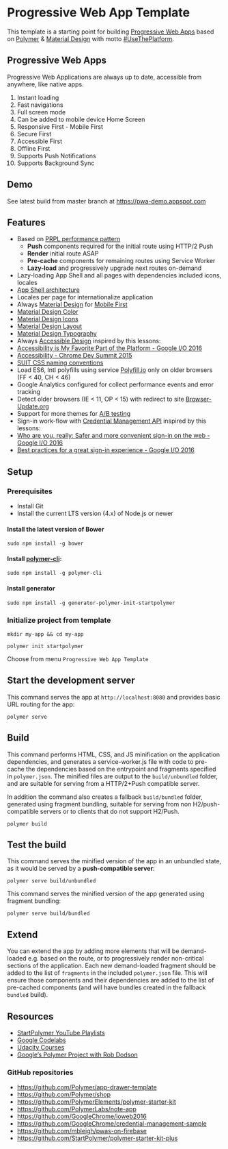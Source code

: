 # Progressive Web App Template

This template is a starting point for building [Progressive Web Apps](https://developers.google.com/web/progressive-web-apps/) based on [Polymer](https://www.polymer-project.org) & [Material Design](https://material.google.com) with motto [#UseThePlatform](https://www.polymer-project.org/1.0/about).

## Progressive Web Apps

Progressive Web Applications are always up to date, accessible from anywhere, like native apps.

1. Instant loading
2. Fast navigations
3. Full screen mode
4. Can be added to mobile device Home Screen
5. Responsive First - Mobile First
6. Secure First
7. Accessible First
8. Offline First
9. Supports Push Notifications
10. Supports Background Sync

## Demo

See latest build from master branch at https://pwa-demo.appspot.com

## Features

- Based on [PRPL performance pattern](https://www.polymer-project.org/1.0/toolbox/server)
  - **Push** components required for the initial route using HTTP/2 Push
  - **Render** initial route ASAP
  - **Pre-cache** components for remaining routes using Service Worker
  - **Lazy-load** and progressively upgrade next routes on-demand
- Lazy-loading App Shell and all pages with dependencies included icons, locales
- [App Shell architecture](https://developers.google.com/web/updates/2015/11/app-shell)
- Locales per page for internationalize application
- Always [Material Design](https://material.google.com) for [Mobile First](https://gist.github.com/2c821d3de75b1d1c0cf972ea35b25757)
 - [Material Design Color](https://material.google.com/style/color.html)
 - [Material Design Icons](https://material.google.com/style/icons.html)
 - [Material Design Layout](https://material.google.com/layout/principles.html)
 - [Material Design Typography](https://material.google.com/style/typography.html)
- Always [Accessible Design](https://www.google.com/design/spec/usability/accessibility.html) inspired by this lessons:
 - [Accessibility is My Favorite Part of the Platform - Google I/O 2016](https://www.youtube.com/watch?v=2qjgxH384Nc&list=PLNYkxOF6rcIDnSm7bZRJC36Ca1DYXSQ70&index=5)
 - [Accessibility - Chrome Dev Summit 2015](https://www.youtube.com/watch?v=RkKl1O56w-c)
- [SUIT CSS naming conventions](https://github.com/suitcss/suit/blob/master/doc/naming-conventions.md)
- Load ES6, Intl polyfills using service [Polyfill.io](https://cdn.polyfill.io) only on older browsers (FF < 40, CH < 46)
- Google Analytics configured for collect performance events and error tracking
- Detect older browsers (IE < 11, OP < 15) with redirect to site [Browser-Update.org](https://browser-update.org/update.html)
- Support for more themes for [A/B testing](https://en.wikipedia.org/wiki/A/B_testing)
- Sign-in work-flow with [Credential Management API](https://developers.google.com/web/updates/2016/04/credential-management-api) inspired by this lessons:
 - [Who are you, really: Safer and more convenient sign-in on the web - Google I/O 2016](https://www.youtube.com/watch?v=MnvUlGFb3GQ)
 - [Best practices for a great sign-in experience - Google I/O 2016](https://www.youtube.com/watch?v=0ucjYG_JrEE)

## Setup

### Prerequisites

- Install Git
- Install the current LTS version (4.x) of Node.js or newer

#### Install the latest version of Bower

    sudo npm install -g bower

#### Install [polymer-cli](https://github.com/Polymer/polymer-cli):

    sudo npm install -g polymer-cli

#### Install generator

    sudo npm install -g generator-polymer-init-startpolymer

### Initialize project from template

    mkdir my-app && cd my-app

    polymer init startpolymer

Choose from menu `Progressive Web App Template`

## Start the development server

This command serves the app at `http://localhost:8080` and provides basic URL
routing for the app:

    polymer serve

## Build

This command performs HTML, CSS, and JS minification on the application
dependencies, and generates a service-worker.js file with code to pre-cache the
dependencies based on the entrypoint and fragments specified in `polymer.json`.
The minified files are output to the `build/unbundled` folder, and are suitable
for serving from a HTTP/2+Push compatible server.

In addition the command also creates a fallback `build/bundled` folder,
generated using fragment bundling, suitable for serving from non
H2/push-compatible servers or to clients that do not support H2/Push.

    polymer build

## Test the build

This command serves the minified version of the app in an unbundled state, as it would
be served by a **push-compatible server**:

    polymer serve build/unbundled

This command serves the minified version of the app generated using fragment bundling:

    polymer serve build/bundled

## Extend

You can extend the app by adding more elements that will be demand-loaded
e.g. based on the route, or to progressively render non-critical sections
of the application.  Each new demand-loaded fragment should be added to the
list of `fragments` in the included `polymer.json` file.  This will ensure
those components and their dependencies are added to the list of pre-cached
components (and will have bundles created in the fallback `bundled` build).

## Resources

- [StartPolymer YouTube Playlists](https://www.youtube.com/channel/UCXZPqn_e1Oa7_XP7Kp1eRBw/playlists)
- [Google Codelabs](https://codelabs.developers.google.com/?cat=Web)
- [Udacity Courses](https://www.udacity.com/courses/web-development)
- [Google’s Polymer Project with Rob Dodson](http://softwareengineeringdaily.com/2016/06/05/googles-polymer-project-rob-dodson/)

### GitHub repositories

- https://github.com/Polymer/app-drawer-template
- https://github.com/Polymer/shop
- https://github.com/PolymerElements/polymer-starter-kit
- https://github.com/PolymerLabs/note-app
- https://github.com/GoogleChrome/ioweb2016
- https://github.com/GoogleChrome/credential-management-sample
- https://github.com/mbleigh/pwas-on-firebase
- https://github.com/StartPolymer/polymer-starter-kit-plus
